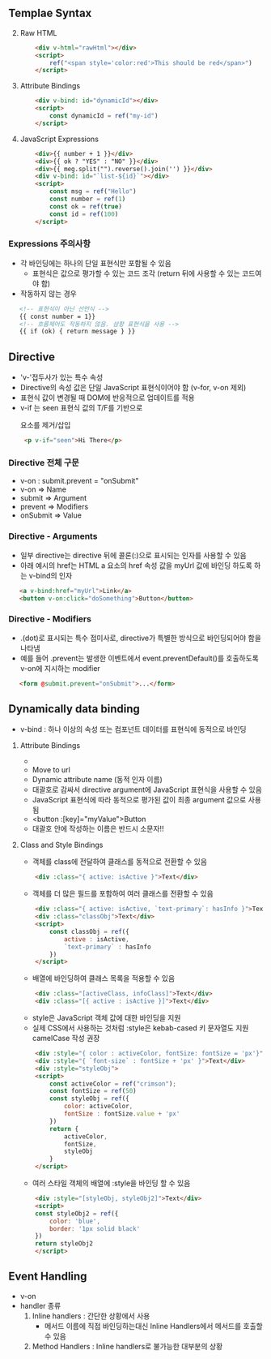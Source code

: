 ## Templae Syntax

 2. Raw HTML
    ```HTML
        <div v-html="rawHtml"></div>
        <script>
            ref("<span style='color:red'>This should be red</span>")
        </script>
    ```
 3. Attribute Bindings
    ```HTML
        <div v-bind: id="dynamicId"></div>
        <script>
            const dynamicId = ref("my-id")
        </script>
    ```
 4. JavaScript Expressions
    ```HTML
        <div>{{ number + 1 }}</div>
        <div>{{ ok ? "YES" : "NO" }}</div>
        <div>{{ meg.split("").reverse().join('') }}</div>
        <div v-bind: id="`list-${id}`"></div>
        <script>
            const msg = ref("Hello")
            const number = ref(1)
            const ok = ref(true)
            const id = ref(100)
        </script>
    ```

### Expressions 주의사항

 - 각 바인딩에는 하나의 단일 표현식만 포함될 수 있음
   - 표현식은 값으로 평가할 수 있는 코드 조각 (return 뒤에 사용할 수 있는 코드여야 함)
 - 작동하지 않는 경우
 ```HTML
    <!-- 표현식이 아닌 선언식 -->
    {{ const number = 1}}
    <!-- 흐름제어도 작동하지 않음. 삼항 표현식을 사용 -->
    {{ if (ok) { return message } }}
 ```

## Directive

 - 'v-'접두사가 있는 특수 속성
 - Directive의 속성 값은 단일 JavaScript 표현식이어야 함 (v-for, v-on 제외)
 - 표현식 값이 변경될 때 DOM에 반응적으로 업데이트를 적용
 - v-if 는 seen 표현식 값의 T/F를 기반으로 <p> 요소를 제거/삽입
   ```HTML
    <p v-if="seen">Hi There</p>
   ```

### Directive 전체 구문

 - v-on : submit.prevent = "onSubmit"
 - v-on => Name
 - submit => Argument
 - prevent => Modifiers
 - onSubmit => Value

### Directive - Arguments

 - 일부 directive는 directive 뒤에 콜론(:)으로 표시되는 인자를 사용할 수 있음
 - 아래 예시의 href는 HTML a 요소의 href 속성 값을 myUrl 값에 바인딩 하도록 하는 v-bind의 인자
 ```HTML
    <a v-bind:href="myUrl">Link</a>
    <button v-on:click="doSomething">Button</button>
 ```

### Directive - Modifiers

 - .(dot)로 표시되는 특수 접미사로, directive가 특별한 방식으로 바인딩되어야 함을 나타냄
 - 예를 들어 .prevent는 발생한 이벤트에서 event.preventDefault()를 호출하도록 v-on에 지시하는 modifier
 ```HTML
    <form @submit.prevent="onSubmit">...</form>
 ```

## Dynamically data binding

 - v-bind : 하나 이상의 속성 또는 컴포넌트 데이터를 표현식에 동적으로 바인딩

 1. Attribute Bindings
    - <img v-bind:src="imageSrc">
    - <a v-bind:href="myUrl">Move to url</a>
    - Dynamic attribute name (동적 인자 이름)
    - 대괄호로 감싸서 directive argument에 JavaScript 표현식을 사용할 수 있음
    - JavaScript 표현식에 따라 동적으로 평가된 값이 최종 argument 값으로 사용됨
    - <button :[key]="myValue">Button</button>
    - 대괄호 안에 작성하는 이름은 반드시 소문자!!

 2. Class and Style Bindings
    - 객체를 class에 전달하여 클래스를 동적으로 전환할 수 있음
    ```HTML
        <div :class="{ active: isActive }">Text</div>
    ```

    - 객체를 더 많은 필드를 포함하여 여러 클래스를 전환할 수 있음
    ```HTML
        <div :class="{ active: isActive, `text-primary`: hasInfo }">Text</div>
        <div :class="classObj">Text</div>
        <script>
            const classObj = ref({
                active : isActive,
                `text-primary` : hasInfo
            })
        </script>
    ```

    - 배열에 바인딩하여 클래스 목록을 적용할 수 있음
    ```HTML
        <div :class="[activeClass, infoClass]">Text</div>
        <div :class="[{ active : isActive }]">Text</div>
    ```

    - style은 JavaScript 객체 값에 대한 바인딩을 지원
    - 실제 CSS에서 사용하는 것처럼 :style은 kebab-cased 키 문자열도 지원 camelCase 작성 권장
    ```HTML
        <div :style="{ color : activeColor, fontSize: fontSize = 'px'}">Text</div>
        <div :style="{ `font-size` : fontSize + 'px' }">Text</div>
        <div :style="styleObj">
        <script>
            const activeColor = ref("crimson");
            const fontSize = ref(50)
            const styleObj = ref({
                color: activeColor,
                fontSize : fontSize.value + 'px'
            })
            return {
                activeColor,
                fontSize,
                styleObj
            }
        </script>
    ```

    - 여러 스타일 객체의 배열에 :style을 바인딩 할 수 있음
    ```HTML
        <div :style="[styleObj, styleObj2]">Text</div>
        <script>
        const styleObj2 = ref({
            color: 'blue',
            border: '1px solid black'
        })
        return styleObj2
        </script>
    ```

## Event Handling

 - v-on
 - handler 종류
   1. Inline handlers : 간단한 상황에서 사용
      - 메서드 이름에 직접 바인딩하는대신 Inline Handlers에서 메서드를 호출할 수 있음
   2. Method Handlers : Inline handlers로 불가능한 대부분의 상황